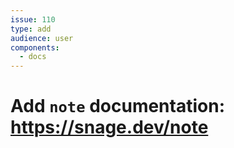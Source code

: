 ```yaml
---
issue: 110
type: add
audience: user
components:
  - docs
---
```

# Add `note` documentation: https://snage.dev/note
